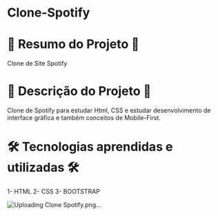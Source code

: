 # Clone-Spotify

# 📄 Resumo do Projeto 📄

Clone de Site Spotify

# 📖 Descrição do Projeto 📖 

Clone de Spotify para estudar Html, CSS e estudar desenvolvimento de interface gráfica e também conceitos de Mobile-First.

# 🛠️ Tecnologias aprendidas e utilizadas 🛠️

1- HTML
2- CSS
3- BOOTSTRAP

![Uploading Clone Spotify.png…]()
